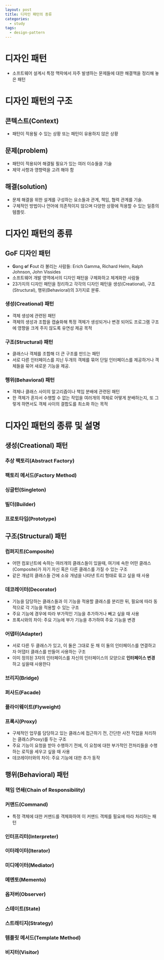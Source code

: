 ```yaml
---
layout: post
title: 디자인 패턴의 종류
categories:
  - study
tags:
  - design-pattern
---
```


# 디자인 패턴
- 소프트웨어 설계시 특정 맥락에서 자주 발생하는 문제들에 대한 해결책을 정리해 놓은 패턴

# 디자인 패턴의 구조
## 콘텍스트(Context)
  - 패턴이 적용될 수 있는 상황 또는 패턴이 유용하지 않은 상황
## 문제(problem)
  - 패턴이 적용되어 해결될 필요가 있는 여러 이슈들을 기술
  - 제약 사항과 영향력을 고려 해야 함
## 해결(solution)
  - 문제 해결을 위한 설계를 구성하는 요소들과 관계, 책임, 협력 관계를 기술.
  - 구체적인 방법이나 언어에 의존적이지 않으며 다양한 상황에 적용할 수 있는 일종의 템플릿.
  
# 디자인 패턴의 종류
## GoF 디자인 패턴
- **G**ang **o**f **F**out 라 불리는 사람들: Erich Gamma, Richard Helm, Ralph Johnson, John Vissides
- 소프트웨어 개발 영역에서의 디자인 패턴을 구체화하고 체계화한 사람들
- 23가지의 디자인 패턴을 정리하고 각각의 디자인 패턴을 생성(Creational), 구조(Structural), 행위(Behavioral)의 3가지로 분류.

### 생성(Creational) 패턴
- 객체 생성에 관련된 패턴
- 객체의 생성과 조합을 캡슐화해 특정 객체가 생성되거나 변경 되어도 프로그램 구조에 영향을 크게 주지 않도록 유연성 제공 목적
### 구조(Structural) 패턴
- 클래스나 객체를 조합해 더 큰 구조를 만드는 패턴
- 서로 다른 인터페이스를 지닌 두개의 객체를 묶어 단일 인터페이스를 제공하거나 객체들을 묶어 새로운 기능을 제공.
### 행위(Behavioral) 패턴
- 객체나 클래스 사이의 알고리즘이나 책임 분배에 관련된 패턴
- 한 객체가 혼자서 수행할 수 없는 작업을 여러개의 객체로 어떻게 분배하는지, 또 그렇게 하면서도 객체 사이의 결합도를 최소화 하는 목적

# 디자인 패턴의 종류 및 설명
## 생성(Creational) 패턴
### 추상 팩토리(Abstract Factory)
### 팩토리 메서드(Factory Method)
### 싱글턴(Singleton)
### 빌더(Builder)
### 프로토타입(Prototype)

## 구조(Structural) 패턴
### 컴퍼지트(Composite)
- 어떤 컴포넌트에 속하는 여러개의 클래스들이 있을때, 여기에 속한 어떤 클래스(Composite)가 자기 자신 혹은 다른 클래스를 가질 수 있는 구조
- 같은 개념의 클래스들 간에 소유 개념을 나타낸 트리 형태로 묶고 싶을 때 사용
### 데코레이터(Decorator)
- 기능을 담당하는 클래스들과 이 기능을 적용할 클래스를 분리한 뒤, 필요에 따라 동적으로 각 기능을 적용할 수 있는 구조
- 주요 기능에 경우에 따라 부가적인 기능을 추가하거나 빼고 싶을 때 사용
- 프록시와의 차이: 주요 기능에 부가 기능을 추가하여 주요 기능을 변경
### 어댑터(Adapter)
- 서로 다른 두 클래스가 있고, 이 둘은 그대로 둔 채 이 둘의 인터페이스를 연결하고자 어댑터 클래스를 만들어 사용하는 구조
- 이미 정의된 3자의 인터페이스를 자신의 인터페이스의 모양으로 **인터페이스 변경** 하고 싶을때 사용한다
### 브리지(Bridge)
### 퍼사드(Facade)
### 플라이웨이트(Flyweight)
### 프록시(Proxy)
- 구체적인 업무를 담당하고 있는 클래스에 접근하기 전, 간단한 사전 작업을 처리하는 클래스(Proxy)를 두는 구조
- 주요 기능이 요청을 받아 수행하기 전에, 이 요청에 대한 부가적인 전처리들을 수행하는 로직을 세우고 싶을 때 사용
- 데코레이터와의 차이: 주요 기능에 대한 추가 동작

## 행위(Behavioral) 패턴
### 책임 연쇄(Chain of Responsibility)
### 커맨드(Command)
- 특정 객체에 대한 커맨드를 객체화하여 이 커맨드 객체를 필요에 따라 처리하는 패턴

### 인터프리터(Interpreter)
### 이터레이터(Iterator)
### 미디에이터(Mediator)
### 메멘토(Memento)
### 옵저버(Observer)
### 스테이트(State)
### 스트래티지(Strategy)
### 템플릿 메서드(Template Method)
### 비지터(Visitor)
